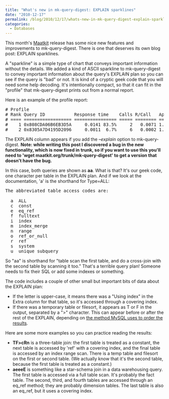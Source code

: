 ```yaml
---
title: "What's new in mk-query-digest: EXPLAIN sparklines"
date: "2010-12-17"
permalink: /blog/2010/12/17/whats-new-in-mk-query-digest-explain-sparklines/
categories:
  - Databases
---
```

This month's [Maatkit][1] release has some nice new features and improvements to mk-query-digest. There is one that deserves its own blog post: EXPLAIN sparklines.

A "sparkline" is a simple type of chart that conveys important information without the details. We added a kind of ASCII sparkline to mk-query-digest to convey important information about the query's EXPLAIN plan so you can see if the query is "bad" or not. It is kind of a cryptic geek code that you will need some help decoding. It's intentionally compact, so that it can fit in the "profile" that mk-query-digest prints out from a normal report.

Here is an example of the profile report:

<pre># Profile
# Rank Query ID           Response time    Calls R/Call   Apdx V/M   EXPLAIN Item
# ==== ================== ================ ===== ======== ==== ===== ======= =====
#    1 0x808CDA06B6EB3D5A     0.0141 83.5%     2   0.0071 1.00  0.00 aa      SELECT test.t
#    2 0x8305A7D4195D2096     0.0011  6.7%     6   0.0002 1.00  0.00 aa      SELECT test.t
</pre>

The EXPLAIN column appears if you add the *&#8211;explain* option to mk-query-digest. **Note: while writing this post I discovered a bug in the new functionality, which is now fixed in trunk, so if you want to use this you'll need to 'wget maatkit.org/trunk/mk-query-digest' to get a version that doesn't have the bug.**

In this case, both queries are shown as **aa**. What is that? It's our geek code, one character per table in the EXPLAIN plan. And if we look at the documentation, 'a' is the shorthand for Type=ALL:

<pre>The abbreviated table access codes are:

  a  ALL
  c  const
  e  eq_ref
  f  fulltext
  i  index
  m  index_merge
  n  range
  o  ref_or_null
  r  ref
  s  system
  u  unique_subquery
</pre>

So "aa" is shorthand for "table scan the first table, and do a cross-join with the second table by scanning it too." That's a terrible query plan! Someone needs to fix their SQL or add some indexes or something.

The code includes a couple of other small but important bits of data about the EXPLAIN plan:

*   If the letter is upper-case, it means there was a "Using index" in the Extra column for that table, so it's accessed through a covering index.
*   If there was a temporary table or filesort, it appears as T or F in the output, separated by a ">" character. This can appear before or after the rest of the EXPLAIN, depending on [the method MySQL uses to order the results][2].

Here are some more examples so you can practice reading the results:

*   **TF>cRn** is a three-table join: the first table is treated as a constant, the next table is accessed by 'ref' with a covering index, and the final table is accessed by an index range scan. There is a temp table and filesort on the first or second table. (We actually know that it's the second table, because the first table is treated as a constant.)
*   **aeeeE** is something like a star-schema join in a data warehousing query. The first table is accessed via a full table scan. It's probably the fact table. The second, third, and fourth tables are accessed through an eq\_ref method; they are probably dimension tables. The last table is also an eq\_ref, but it uses a covering index.

 [1]: http://www.maatkit.org/
 [2]: http://s.petrunia.net/blog/?p=24
